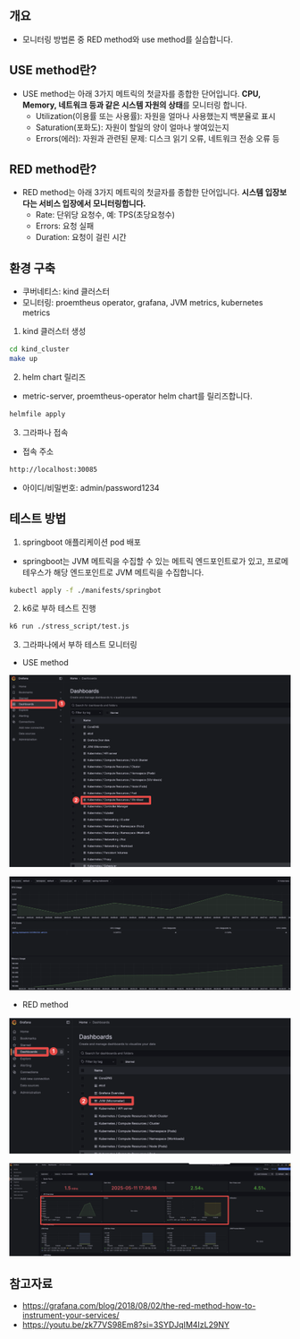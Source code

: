 ## 개요

* 모니터링 방법론 중 RED method와 use method를 실습합니다.

## USE method란?

* USE method는 아래 3가지 메트릭의 첫글자를 종합한 단어입니다. **CPU, Memory, 네트워크 등과 같은 시스템 자원의 상태**를 모니터링 합니다.
  * Utilization(이용률 또는 사용률): 자원을 얼마나 사용했는지 백분율로 표시
  * Saturation(포화도): 자원이 할일의 양이 얼마나 쌓여있는지
  * Errors(에러): 자원과 관련된 문제: 디스크 읽기 오류, 네트워크 전송 오류 등

## RED method란?

* RED method는 아래 3가지 메트릭의 첫글자를 종합한 단어입니다. **시스템 입장보다는 서비스 입장에서 모니터링합니다.**
  * Rate: 단위당 요청수, 예: TPS(초당요청수)
  * Errors: 요청 실패
  * Duration: 요청이 걸린 시간

## 환경 구축

* 쿠버네티스: kind 클러스터
* 모니터링: proemtheus operator, grafana, JVM metrics, kubernetes metrics

1. kind 클러스터 생성

```sh
cd kind_cluster
make up
```

2. helm chart 릴리즈

* metric-server, proemtheus-operator helm chart를 릴리즈합니다.

```sh
helmfile apply
```

3. 그라파나 접속

* 접속 주소

```sh
http://localhost:30085
```

* 아이디/비밀번호: admin/password1234

## 테스트 방법

1. springboot 애플리케이션 pod 배포

* springboot는 JVM 메트릭을 수집할 수 있는 메트릭 엔드포인트로가 있고, 프로메테우스가 해당 엔드포인트로 JVM 메트릭을 수집합니다.

```sh
kubectl apply -f ./manifests/springbot
```

2. k6로 부하 테스트 진행

```sh
k6 run ./stress_script/test.js
```

3. 그라파나에서 부하 테스트 모니터링

* USE method

![](./imgs/use_method_1.png)

![](./imgs/use_method_2.png)

* RED method

![](./imgs/red_method_1.png)

![](./imgs/red_method_2.png)

## 참고자료

* https://grafana.com/blog/2018/08/02/the-red-method-how-to-instrument-your-services/
* https://youtu.be/zk77VS98Em8?si=3SYDJqIM4IzL29NY
